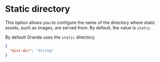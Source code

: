 # Static directory

This option allows you to configure the name of the directory where static assets, such as images, are served from. By default, the value is `static`.

By default Oranda uses the `static` directory.

```json
{
  "dist-dir": "String"
}
```
